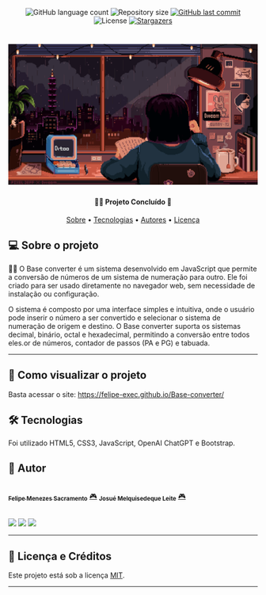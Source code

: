 <p align="center">
  <img alt="GitHub language count" src="https://img.shields.io/github/languages/count/Felipe-exec/Base-converter?color=%2304D361">

  <img alt="Repository size" src="https://img.shields.io/github/repo-size/Felipe-exec/Base-converter">
  
  <a href="https://github.com/Felipe-exec/Maths-with-Javascript/commits/master">
    <img alt="GitHub last commit" src="https://img.shields.io/github/last-commit/Felipe-exec/Base-converter">
  </a>
    
   <img alt="License" src="https://img.shields.io/badge/license-MIT-brightgreen">
   <a href="https://github.com/tgmarinho/README-ecoleta/stargazers">
    <img alt="Stargazers" src="https://img.shields.io/github/stars/Felipe-exec/Base-converter?style=social">
  </a>  
</p>

<h1 align="center">
    <img alt="Stable" title="Lo-fi" src="./assets/Pixel JEFF x divoom.gif" />
</h1>

<h4 align="center"> 
	🐱‍👤 Projeto Concluído 📘
</h4>

<p align="center">
 <a href="#-sobre-o-projeto">Sobre</a> •
 <a href="#-tecnologias">Tecnologias</a> • 
 <a href="#-autores">Autores</a> • 
 <a href="#-licença">Licença</a>
</p>

## 💻 Sobre o projeto

🐱‍💻  O Base converter é um sistema desenvolvido em JavaScript que permite a conversão de números de um sistema de numeração para outro. Ele foi criado para ser usado diretamente no navegador web, sem necessidade de instalação ou configuração.

O sistema é composto por uma interface simples e intuitiva, onde o usuário pode inserir o número a ser convertido e selecionar o sistema de numeração de origem e destino. O Base converter suporta os sistemas decimal, binário, octal e hexadecimal, permitindo a conversão entre todos eles.or de números, contador de passos (PA e PG) e tabuada.

---

## 🚀 Como visualizar o projeto

Basta acessar o site: https://felipe-exec.github.io/Base-converter/

## 🛠 Tecnologias

Foi utilizado HTML5, CSS3, JavaScript, OpenAI ChatGPT e Bootstrap.

## 🦸 Autor

<a href="https://github.com/Felipe-exec">
 <img style="border-radius: 50%;" src="https://avatars.githubusercontent.com/u/84421730?v=4" width="100px;" alt=""/>
 <br />
 <sub><b>Felipe Menezes Sacramento</b></sub></a> <a href="https://github.com/Felipe-exec" title="GitHub perfil">🎮</a>
 <sub><b>Josué Melquisedeque Leite</b></sub></a> <a href="https://github.com/josuemleite" title="GitHub perfil">🎮</a>
 
 <br />
 <br />

 <a href="https://www.instagram.com/felipao_de_forma/" target="_blank"><img src="https://img.shields.io/badge/-Instagram-%23E4405F?style=for-the-badge&logo=instagram&logoColor=white" target="_blank"></a>
 <a href = "mailto:mzssacramento@gmail.com"><img src="https://img.shields.io/badge/-Gmail-%23333?style=for-the-badge&logo=gmail&logoColor=white" target="_blank"></a>
 <a href="https://www.linkedin.com/in/felipe-sacramento-8a03ba212/" target="_blank"><img src="https://img.shields.io/badge/-LinkedIn-%230077B5?style=for-the-badge&logo=linkedin&logoColor=white" target="_blank"></a>
 
 ---

## 📝 Licença e Créditos

Este projeto está sob a licença [MIT](./LICENSE).

---

